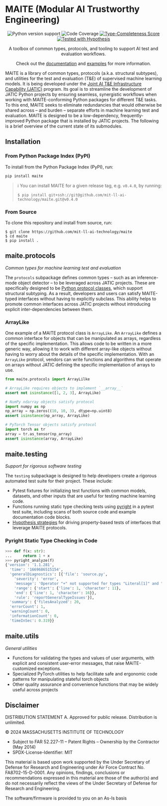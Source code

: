 # MAITE (Modular AI Trustworthy Engineering)

<p align="center">
  <a>
    <img src="https://img.shields.io/badge/python-3.8%20&#8208;%203.10-blue.svg" alt="Python version support" />
  </a>
  <a>
    <img src="https://img.shields.io/badge/coverage-100%25-green.svg" alt="Code Coverage" />
  <a href="https://github.com/microsoft/pyright/blob/92b4028cd5fd483efcf3f1cdb8597b2d4edd8866/docs/typed-libraries.md#verifying-type-completeness">
    <img src="https://img.shields.io/badge/type%20completeness-100%25-green.svg" alt="Type-Completeness Score" />
  <a href="https://hypothesis.readthedocs.io/">
    <img src="https://img.shields.io/badge/hypothesis-tested-brightgreen.svg" alt="Tested with Hypothesis" />
  </a>
  </p>

  <p align="center">
    A toolbox of common types, protocols, and tooling to support AI test and evaluation workflows.
  </p>

  <p align="center">
    Check out the <a href="https://mit-ll-ai-technology.github.io/maite/">documentation</a> and 
    <a href="https://github.com/mit-ll-ai-technology/maite/tree/main/examples">examples</a> for more information.
  </p>
</p>

MAITE is a library of common types, protocols (a.k.a. structural subtypes), and utilities for the test and evaluation (T&E) of supervised machine learning models. It is being developed under the [Joint AI T&E Infrastructure Capability (JATIC)](https://gitlab.jatic.net/home/) program. Its goal is to streamline the development of JATIC Python projects by ensuring seamless, synergistic workflows when working with MAITE-conforming Python packages for different T&E tasks. To this end, MAITE seeks to eliminate redundancies that would otherwise be shared across – and burden – separate efforts in machine learning test and evaluation. MAITE is designed to be a low-dependency, frequently-improved Python package that is installed by JATIC projects. The following is a brief overview of the current state of its submodules.

## Installation

### From Python Package Index (PyPI)
To install from the Python Package Index (PyPI), run:

```console
pip install maite
```

> :information_source: You can install MAITE for a given release tag, e.g. `v0.4.0`, by running:
>
>```console
>$ pip install git+ssh://git@github.com/mit-ll-ai-technology/maite.git@v0.4.0
>```

### From Source

To clone this repository and install from source, run:

```console
$ git clone https://github.com/mit-ll-ai-technology/maite
$ cd maite
$ pip install .
```

## maite.protocols

*Common types for machine learning test and evaluation*

The `protocols` subpackage defines common types – such as an inference-mode object detector – to be leveraged across JATIC projects. These are specifically designed to be [Python protocol classes](https://peps.python.org/pep-0544/), which support structural subtyping. As a result, developers and users can satisfy MAITE-typed interfaces without having to explicitly subclass. This ability helps to promote common interfaces across JATIC projects without introducing explicit inter-dependencies between them.

### ArrayLike

One example of a MAITE protocol class is `ArrayLike`.  An `ArrayLike` defines a common interface for objects that can be manipulated as arrays, regardless of the specific implementation.
This allows code to be written in a more generic way, allowing it to work with different array-like objects without having to worry
about the details of the specific implementation. With an `ArrayLike` protocol, vendors can write functions and algorithms that
operate on arrays without JATIC defining the specific implementation of arrays to use.

```python
from maite.protocols import ArrayLilke

# ArrayLike requires objects to implement `__array__`
assert not isinstance([1, 2, 3], ArrayLike)

# NumPy ndarray objects satisfy protocol
import numpy as np
np_array = np.zeros((10, 10, 3), dtype=np.uint8)
assert isinstance(np_array, ArrayLike)

# PyTorch Tensor objects satisfy protocol 
import torch as tr
array = tr.as_tensor(np_array)
assert isinstance(array, ArrayLike)
```

## maite.testing

*Support for rigorous software testing*

The `testing` subpackage is designed to help developers create a rigorous automated test suite for their project. These include:

- Pytest fixtures for initializing test functions with common models, datasets, and other inputs that are useful for testing machine learning code.
- Functions running static type checking tests using [pyright](https://github.com/microsoft/pyright) in a pytest test suite, including scans of both source code and example documentation code blocks.
- [Hypothesis strategies](https://hypothesis.readthedocs.io/en/latest/) for driving property-based tests of interfaces that leverage MAITE protocols.

### Pyright Static Type Checking in Code

```python
>>> def f(x: str):
...     return 1 + x
>>> pyright_analyze(f)
{'version': '1.1.281',
  'time': '1669686515154',
  'generalDiagnostics': [{'file': 'source.py',
    'severity': 'error',
    'message': 'Operator "+" not supported for types "Literal[1]" and "str"\n\xa0\xa0Operator "+" not supported for types "Literal[1]" and "str"',
    'range': {'start': {'line': 1, 'character': 11},
    'end': {'line': 1, 'character': 16}},
    'rule': 'reportGeneralTypeIssues'}],
  'summary': {'filesAnalyzed': 20,
  'errorCount': 1,
  'warningCount': 0,
  'informationCount': 0,
  'timeInSec': 0.319}}
```

## maite.utils

*General utilities*

- Functions for validating the types and values of user arguments, with explicit and consistent user-error messages, that raise MAITE-customized exceptions.
- Specialized PyTorch utilities to help facilitate safe and ergonomic code patterns for manipulating stateful torch objects
- Other quality assurance and convenience functions that may be widely useful across projects

## Disclaimer

DISTRIBUTION STATEMENT A. Approved for public release. Distribution is unlimited.

© 2024 MASSACHUSETTS INSTITUTE OF TECHNOLOGY

* Subject to FAR 52.227-11 – Patent Rights – Ownership by the Contractor (May 2014)
* SPDX-License-Identifier: MIT

This material is based upon work supported by the Under Secretary of Defense for Research and Engineering under Air Force Contract No. FA8702-15-D-0001. Any opinions, findings, conclusions or recommendations expressed in this material are those of the author(s) and do not necessarily reflect the views of the Under Secretary of Defense for Research and Engineering.

The software/firmware is provided to you on an As-Is basis
